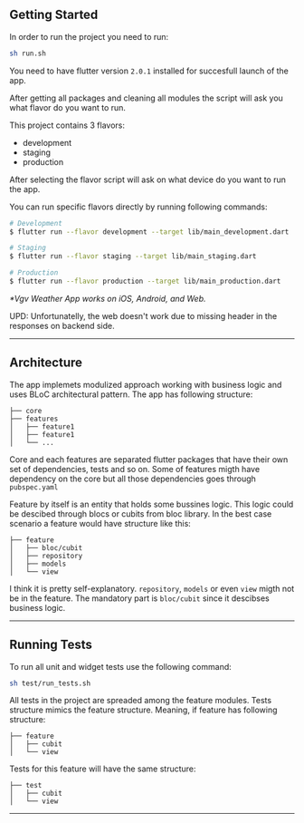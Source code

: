 ## Getting Started

In order to run the project you need to run:

```sh
sh run.sh
```

You need to have flutter version `2.0.1` installed for succesfull launch of the app.

After getting all packages and cleaning all modules the script will ask you what flavor do you want to run.

This project contains 3 flavors:

- development
- staging
- production

After selecting the flavor script will ask on what device do you want to run the app.

You can run specific flavors directly by running following commands:

```sh
# Development
$ flutter run --flavor development --target lib/main_development.dart

# Staging
$ flutter run --flavor staging --target lib/main_staging.dart

# Production
$ flutter run --flavor production --target lib/main_production.dart
```

_\*Vgv Weather App works on iOS, Android, and Web._

UPD: Unfortunatelly, the web doesn't work due to missing header in the responses on backend side.

---

## Architecture

The app implemets modulized approach working with business logic and uses BLoC architectural pattern. The app has following structure:

```
├── core
├── features
│   ├── feature1
│   ├── feature1
│   └── ...
```

Core and each features are separated flutter packages that have their own set of dependencies, tests and so on.
Some of features migth have dependency on the core but all those dependencies goes through `pubspec.yaml`

Feature by itself is an entity that holds some bussines logic. This logic could be descibed through blocs or cubits from bloc library. In the best case scenario a feature would have structure like this:

```
├── feature
│   ├── bloc/cubit
│   ├── repository
│   ├── models
│   └── view
```

I think it is pretty self-explanatory. `repository`, `models` or even `view` migth not be in the feature. The mandatory part is `bloc/cubit` since it descibses business logic.

---

## Running Tests

To run all unit and widget tests use the following command:

```sh
sh test/run_tests.sh 
```

All tests in the project are spreaded among the feature modules. Tests structure mimics the feature structure. Meaning, if feature has following structure:

```
├── feature
│   ├── cubit
│   └── view
```

Tests for this feature will have the same structure:

```
├── test
│   ├── cubit
│   └── view
```

---